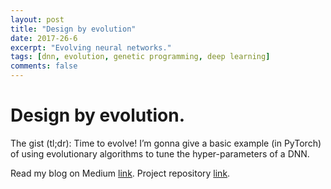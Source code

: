 ```yaml
---
layout: post
title: "Design by evolution"
date: 2017-26-6
excerpt: "Evolving neural networks."
tags: [dnn, evolution, genetic programming, deep learning]
comments: false
---
```


Design by evolution.
===================================

The gist (tl;dr): Time to evolve! I’m gonna give a basic example (in PyTorch) of using evolutionary algorithms to tune the hyper-parameters of a DNN.


Read my blog on Medium [link](https://medium.com/@stathis/design-by-evolution-393e41863f98).
Project repository [link](https://github.com/offbit/evo-design).
